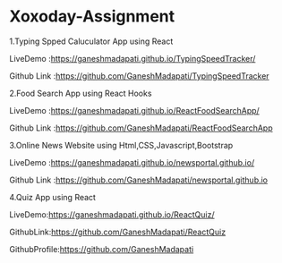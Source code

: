 # Xoxoday-Assignment


1.Typing Spped Caluculator App using React

LiveDemo    :https://ganeshmadapati.github.io/TypingSpeedTracker/

Github Link  :https://github.com/GaneshMadapati/TypingSpeedTracker

2.Food Search App using React Hooks

LiveDemo     :https://ganeshmadapati.github.io/ReactFoodSearchApp/

Github Link  :https://github.com/GaneshMadapati/ReactFoodSearchApp

3.Online News Website using Html,CSS,Javascript,Bootstrap

LiveDemo      :https://ganeshmadapati.github.io/newsportal.github.io/

Github Link   :https://github.com/GaneshMadapati/newsportal.github.io

4.Quiz App using React

LiveDemo:https://ganeshmadapati.github.io/ReactQuiz/

GithubLink:https://github.com/GaneshMadapati/ReactQuiz


GithubProfile:https://github.com/GaneshMadapati

